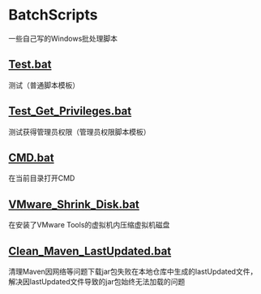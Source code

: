 # BatchScripts

一些自己写的Windows批处理脚本

## [Test.bat](./scripts/Test.bat)

测试（普通脚本模板）

## [Test_Get_Privileges.bat](./scripts/Test_Get_Privileges.bat)

测试获得管理员权限（管理员权限脚本模板）

## [CMD.bat](./scripts/CMD.bat)

在当前目录打开CMD

## [VMware_Shrink_Disk.bat](./scripts/VMware_Shrink_Disk.bat)

在安装了VMware Tools的虚拟机内压缩虚拟机磁盘

## [Clean_Maven_LastUpdated.bat](./scripts/Clean_Maven_LastUpdated.bat)

清理Maven因网络等问题下载jar包失败在本地仓库中生成的lastUpdated文件，解决因lastUpdated文件导致的jar包始终无法加载的问题
